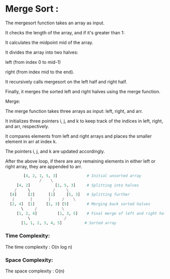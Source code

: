 # Merge Sort :
The mergesort function takes an array as input.

It checks the length of the array, and if it's greater than 1:

It calculates the midpoint mid of the array.

It divides the array into two halves:

left (from index 0 to mid-1)

right (from index mid to the end).

It recursively calls mergesort on the left half and right half.

Finally, it merges the sorted left and right halves using the merge function.

Merge:

The merge function takes three arrays as input: left, right, and arr.

It initializes three pointers i, j, and k to keep track of the indices in left, right, and arr, respectively.

It compares elements from left and right arrays and places the smaller element in arr at index k.

The pointers i, j, and k are updated accordingly.

After the above loop, if there are any remaining elements in either left or right array, they are appended to arr.

```python
        [4, 2, 1, 5, 3]             # Initial unsorted array
               /    \
     [4, 2]           [1, 5, 3]     # Splitting into halves
    /     \          /     \
  [4]     [2]      [1]     [5, 3]   # Splitting further
   |       |       |     /    \
  [2, 4]  [1]     [1, 3] [5]        # Merging back sorted halves
       \     /           \
     [1, 2, 4]         [1, 3, 5]    # Final merge of left and right halves
          \               /
       [1, 1, 2, 3, 4, 5]          # Sorted array

```

### Time Complexity:
The time complexity : O(n log n) 

### Space Complexity:
The space complexity :  O(n)